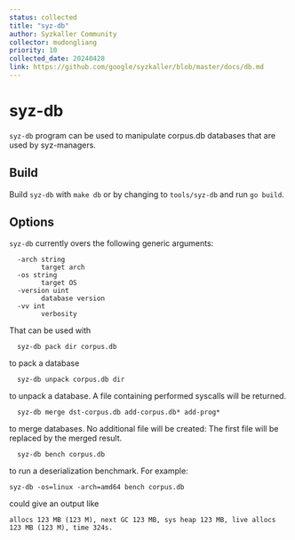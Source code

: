 ```yaml
---
status: collected
title: "syz-db"
author: Syzkaller Community
collector: mudongliang
priority: 10
collected_date: 20240428
link: https://github.com/google/syzkaller/blob/master/docs/db.md
---
```


# syz-db

`syz-db` program can be used to manipulate corpus.db databases that are used
by syz-managers.

## Build

Build `syz-db` with `make db` or by changing to `tools/syz-db` and run `go build`.

## Options

`syz-db` currently overs the following generic arguments:

```shell
  -arch string
    	target arch
  -os string
    	target OS
  -version uint
    	database version
  -vv int
    	verbosity
```

That can be used with

```
  syz-db pack dir corpus.db
```

to pack a database

```
  syz-db unpack corpus.db dir
```

to unpack a database. A file containing performed syscalls will be returned.

```
  syz-db merge dst-corpus.db add-corpus.db* add-prog*
```

to merge databases. No additional file will be created: The first file will be replaced by the merged result.

```
  syz-db bench corpus.db
```

to run a deserialization benchmark. For example:

```
syz-db -os=linux -arch=amd64 bench corpus.db
```

could give an output like

```
allocs 123 MB (123 M), next GC 123 MB, sys heap 123 MB, live allocs 123 MB (123 M), time 324s.
```

